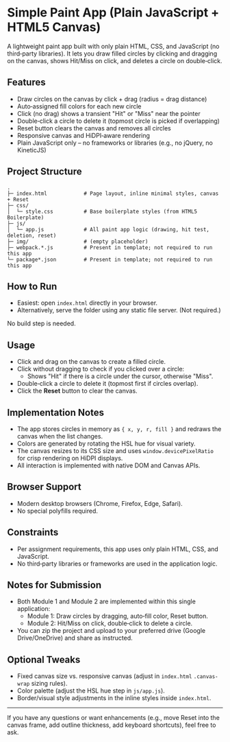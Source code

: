 # Simple Paint App (Plain JavaScript + HTML5 Canvas)

A lightweight paint app built with only plain HTML, CSS, and JavaScript (no third‑party libraries). It lets you draw filled circles by clicking and dragging on the canvas, shows Hit/Miss on click, and deletes a circle on double‑click.

## Features

- Draw circles on the canvas by click + drag (radius = drag distance)
- Auto‑assigned fill colors for each new circle
- Click (no drag) shows a transient "Hit" or "Miss" near the pointer
- Double‑click a circle to delete it (topmost circle is picked if overlapping)
- Reset button clears the canvas and removes all circles
- Responsive canvas and HiDPI‑aware rendering
- Plain JavaScript only – no frameworks or libraries (e.g., no jQuery, no KineticJS)

## Project Structure

```
.
├─ index.html            # Page layout, inline minimal styles, canvas + Reset
├─ css/
│  └─ style.css          # Base boilerplate styles (from HTML5 Boilerplate)
├─ js/
│  └─ app.js             # All paint app logic (drawing, hit test, deletion, reset)
├─ img/                  # (empty placeholder)
├─ webpack.*.js          # Present in template; not required to run this app
└─ package*.json         # Present in template; not required to run this app
```

## How to Run

- Easiest: open `index.html` directly in your browser.
- Alternatively, serve the folder using any static file server. (Not required.)

No build step is needed.

## Usage

- Click and drag on the canvas to create a filled circle.
- Click without dragging to check if you clicked over a circle:
  - Shows "Hit" if there is a circle under the cursor, otherwise "Miss".
- Double‑click a circle to delete it (topmost first if circles overlap).
- Click the **Reset** button to clear the canvas.

## Implementation Notes

- The app stores circles in memory as `{ x, y, r, fill }` and redraws the canvas when the list changes.
- Colors are generated by rotating the HSL hue for visual variety.
- The canvas resizes to its CSS size and uses `window.devicePixelRatio` for crisp rendering on HiDPI displays.
- All interaction is implemented with native DOM and Canvas APIs.

## Browser Support

- Modern desktop browsers (Chrome, Firefox, Edge, Safari).
- No special polyfills required.

## Constraints

- Per assignment requirements, this app uses only plain HTML, CSS, and JavaScript.
- No third‑party libraries or frameworks are used in the application logic.

## Notes for Submission

- Both Module 1 and Module 2 are implemented within this single application:
  - Module 1: Draw circles by dragging, auto‑fill color, Reset button.
  - Module 2: Hit/Miss on click, double‑click to delete a circle.
- You can zip the project and upload to your preferred drive (Google Drive/OneDrive) and share as instructed.

## Optional Tweaks

- Fixed canvas size vs. responsive canvas (adjust in `index.html` `.canvas-wrap` sizing rules).
- Color palette (adjust the HSL hue step in `js/app.js`).
- Border/visual style adjustments in the inline styles inside `index.html`.

---
If you have any questions or want enhancements (e.g., move Reset into the canvas frame, add outline thickness, add keyboard shortcuts), feel free to ask.
